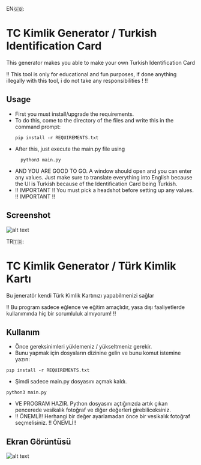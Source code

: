 EN🇬🇧:
# TC Kimlik Generator / Turkish Identification Card
This generator makes you able to make your own Turkish Identification Card

‼️ This tool is only for educational and fun purposes, if done anything illegally with this tool,
i do not take any responsibilities ! ‼️

Usage
--------
- First you must install/upgrade the requirements.
- To do this, come to the directory of the files and write this in the command prompt:
  ```
  pip install -r REQUIREMENTS.txt
  ```
- After this, just execute the main.py file using 
  ```
    python3 main.py
  ```
- AND YOU ARE GOOD TO GO. A window should open and you can enter any values. Just make sure to translate everything into English 
because the UI is Turkish because of the Identification Card being Turkish.
- !! IMPORTANT !! You must pick a headshot before setting up any values. !! IMPORTANT !!

Screenshot
--------
![alt text](https://i.imgur.com/CQtcGzq.png)



TR🇹🇷:
# TC Kimlik Generator / Türk Kimlik Kartı
Bu jeneratör kendi Türk Kimlik Kartınızı yapabilmenizi sağlar

‼️ Bu program sadece eğlence ve eğitim amaçlıdır, yasa dışı faaliyetlerde kullanımında hiç bir
sorumluluk almıyorum! ‼️

Kullanım
--------
- Önce gereksinimleri yüklemeniz / yükseltmeniz gerekir.
- Bunu yapmak için dosyaların dizinine gelin ve bunu komut istemine yazın:
```
pıp install -r REQUIREMENTS.txt
```
- Şimdi sadece main.py dosyasını açmak kaldı.
```
python3 main.py
```
- VE PROGRAM HAZIR. Python dosyasını açtığınızda artık çıkan pencerede vesikalık fotoğraf ve diğer değerleri girebiliceksiniz.
- !! ÖNEMLİ!! Herhangi bir değer ayarlamadan önce bir vesikalık fotoğraf seçmelisiniz. !! ÖNEMLİ!!

Ekran Görüntüsü
--------
![alt text](https://i.imgur.com/CQtcGzq.png)
